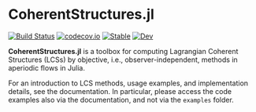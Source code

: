 # CoherentStructures.jl

[![Build Status](https://github.com/CoherentStructures/CoherentStructures.jl/workflows/CI/badge.svg)](https://github.com/CoherentStructures/CoherentStructures.jl/actions?query=workflow%3ACI)
[![codecov.io](http://codecov.io/github/CoherentStructures/CoherentStructures.jl/coverage.svg?branch=master)](http://codecov.io/github/CoherentStructures/CoherentStructures.jl?branch=master)
[![Stable](https://img.shields.io/badge/docs-stable-blue.svg)](https://coherentstructures.github.io/CoherentStructures.jl/stable/)
[![Dev](https://img.shields.io/badge/docs-latest-blue.svg)](http://coherentstructures.github.io/CoherentStructures.jl/latest/)

**CoherentStructures.jl** is a toolbox for computing Lagrangian Coherent Structures
(LCSs) by objective, i.e., observer-independent, methods in aperiodic flows in
Julia.

For an introduction to LCS methods, usage examples, and implementation details,
see the documentation. In particular, please access the code examples also via
the documentation, and not via the `examples` folder.
